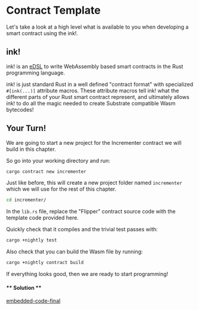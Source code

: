 Contract Template
===

Let's take a look at a high level what is available to you when developing a smart contract using the ink!.

## ink!

ink! is an [eDSL](https://wiki.haskell.org/Embedded_domain_specific_language) to write WebAssembly based smart contracts in the Rust programming language.

ink! is just standard Rust in a well defined "contract format" with specialized `#[ink(...)]` attribute macros. These attribute macros tell ink! what the different parts of your Rust smart contract represent, and ultimately allows ink! to do all the magic needed to create Substrate compatible Wasm bytecodes!

## Your Turn!

We are going to start a new project for the Incrementer contract we will build in this chapter.

So go into your working directory and run:

```bash
cargo contract new incrementer
```

Just like before, this will create a new project folder named `incrementer` which we will use for the rest of this chapter.

```bash
cd incrementer/
```

In the `lib.rs` file, replace the "Flipper" contract source code with the template code provided here.

Quickly check that it compiles and the trivial test passes with:

```bash
cargo +nightly test
```

Also check that you can build the Wasm file by running:

```bash
cargo +nightly contract build
```

If everything looks good, then we are ready to start programming!

<!-- tabs:start -->

#### ** Solution **

[embedded-code-final](./assets/1.1-finished-code.rs ':include :type=code embed-final')

<!-- tabs:end -->